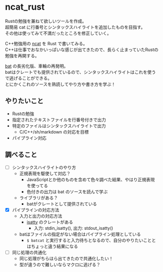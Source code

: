 # ncat_rust
Rustの勉強を兼ねて欲しいツールを作成。\
超簡易 cat に行番号とシンタックスハイライトを追加したものを目指す。\
その他は使ってみて不満だったところを修正していく。

C++勉強用の [ncat](https://github.com/tsu-kunn/ncat) を Rust で書いてみる。\
C++は仕事でおなかいっぱいな感じが出てきたので、長らく止まっていたRustの勉強を再開する。

[bat](https://github.com/sharkdp/bat) の長劣化版、車輪の再発明。\
batはクレートでも提供されているので、シンタックスハイライトはこれを使うで逃げることができる。\
とにかくこれのソースを熟読してやり方や書き方を学ぶ！

## やりたいこと
- Rustの勉強
- 指定されたテキストファイルを行番号付きで出力
- 特定のファイルはシンタックスハイライトで出力
  - C/C++/sh/markdown の対応を目標
- パイプライン対応

## 調べること
- [ ] シンタックスハイライトのやり方
  - 正規表現を駆使して対応？
    - JavaScriptとか他のものを含めて色々調べた結果、やはり正規表現を使ってる
    - 色付きの出力は bat のソースを読んで学ぶ
  - ライブラリがある？
    - batがクレートとして提供されている
- [x] パイプラインの対応方法
  - 入力と出力の対応方法
    - [isatty](https://docs.rs/isatty/0.1.9/isatty/) のクレートがある
      - 入力: stdin_isatty(), 出力: stdout_isatty()
  - batはファイルの指定がない場合はパイプライン処理としている
    - `$ batcat` と実行すると入力待ちとなるので、自分のやりたいこととはちょっと違う結果になる
- [ ] 同じ処理の共通化
  - 同じ処理がちらほら出てきたので共通化したい！
  - 型が違うので難しいならマクロに逃げる？

